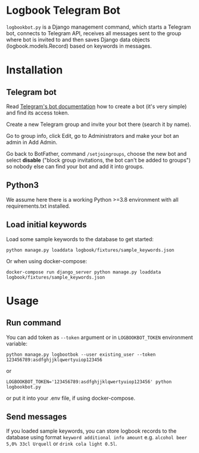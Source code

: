 # Logbook Telegram Bot

`logbookbot.py` is a Django management command, which starts a Telegram bot, 
connects to Telegram API, receives all messages sent to the group 
where bot is invited to and then saves Django data objects 
(logbook.models.Record) based on keywords in messages.

# Installation

## Telegram bot

Read [Telegram's bot documentation](https://core.telegram.org/bots#6-botfather)
how to create a bot (it's very simple) and find its access token.

Create a new Telegram group and invite your bot there 
(search it by name).

Go to group info, click Edit, go to Administrators and make your
bot an admin in Add Admin.

Go back to BotFather, command `/setjoingroups`, choose the new bot
and select **disable**
("block group invitations, the bot can't be added to groups")
so nobody else can find your bot and add it into groups.

## Python3

We assume here there is a working Python >=3.8 environment with all
requirements.txt installed.

## Load initial keywords

Load some sample keywords to the database to get started:

`python manage.py loaddata logbook/fixtures/sample_keywords.json`

Or when using docker-compose:

`docker-compose run django_server python manage.py loaddata logbook/fixtures/sample_keywords.json`

# Usage

## Run command

You can add token as `--token` argument
or in `LOGBOOKBOT_TOKEN` environment variable:

`python manage.py logbootbok --user existing_user --token 123456789:asdfghjjklqwertyuiop123456`

or

`LOGBOOKBOT_TOKEN='123456789:asdfghjjklqwertyuiop123456' python logbookbot.py`

or put it into your .env file, if using docker-compose.

## Send messages

If you loaded sample keywords, you can store logbook records to the database using format
`keyword additional info amount`
e.g.
`alcohol beer 5,0% 33cl Urquell`
or
`drink cola light 0.5l`.
